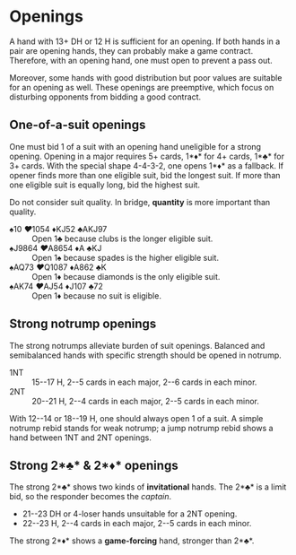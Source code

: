 Openings
========
A hand with 13+ DH or 12 H is sufficient for an opening.  If both hands in a
pair are opening hands, they can probably make a game contract.  Therefore,
with an opening hand, one must open to prevent a pass out.

Moreover, some hands with good distribution but poor values are suitable for
an opening as well.  These openings are preemptive, which focus on disturbing
opponents from bidding a good contract.

One-of-a-suit openings
----------------------
One must bid 1 of a suit with an opening hand uneligible for a strong opening.
Opening in a major requires 5+ cards, 1*♦* for 4+ cards, 1*♣* for 3+ cards.
With the special shape 4-4-3-2, one opens 1*♦* as a fallback.  If opener finds
more than one eligible suit, bid the longest suit.  If more than one eligible
suit is equally long, bid the highest suit.

Do not consider suit quality.  In bridge, **quantity** is more important than
quality.

<dl>
   <dt><em>♠</em>10 <em>♥</em>1054 <em>♦</em>KJ52 <em>♣</em>AKJ97</dt>
   <dd>Open 1<em>♣</em> because clubs is the longer eligible suit.</dd>

   <dt><em>♠</em>J9864 <em>♥</em>A8654 <em>♦</em>A <em>♣</em>KJ</dt>
   <dd>Open 1<em>♠</em> because spades is the higher eligible suit.</dd>

   <dt><em>♠</em>AQ73 <em>♥</em>Q1087 <em>♦</em>A862 <em>♣</em>K</dt>
   <dd>Open 1<em>♦</em> because diamonds is the only eligible suit.</dd>

   <dt><em>♠</em>AK74 <em>♥</em>AJ54 <em>♦</em>J107 <em>♣</em>72</dt>
   <dd>Open 1<em>♦</em> because no suit is eligible.</dd>
</dl>

Strong notrump openings
-----------------------
The strong notrumps alleviate burden of suit openings.  Balanced and
semibalanced hands with specific strength should be opened in notrump.

<dl>
  <dt>1NT</dt>
  <dd>15--17 H, 2--5 cards in each major, 2--6 cards in each minor.</dd>

  <dt>2NT</dt>
  <dd>20--21 H, 2--4 cards in each major, 2--5 cards in each minor.</dd>
</dl>

With 12--14 or 18--19 H, one should always open 1 of a suit.  A simple notrump
rebid stands for weak notrump; a jump notrump rebid shows a hand between 1NT
and 2NT openings.

Strong 2*♣* & 2*♦* openings
---------------------------
The strong 2*♣* shows two kinds of **invitational** hands.  The 2*♣* is a limit
bid, so the responder becomes the *captain*.

* 21--23 DH or 4-loser hands unsuitable for a 2NT opening.
* 22--23 H, 2--4 cards in each major, 2--5 cards in each minor.

The strong 2*♦* shows a **game-forcing** hand, stronger than 2*♣*.
